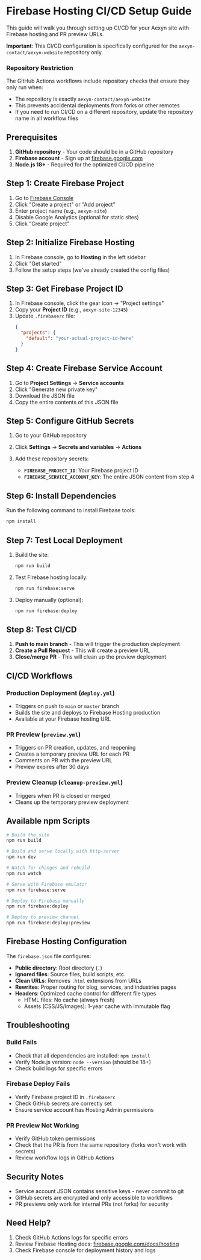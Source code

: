 # Firebase Hosting CI/CD Setup Guide

This guide will walk you through setting up CI/CD for your Aexyn site with Firebase hosting and PR preview URLs.

**Important**: This CI/CD configuration is specifically configured for the `aexyn-contact/aexyn-website` repository only.

### Repository Restriction
The GitHub Actions workflows include repository checks that ensure they only run when:
- The repository is exactly `aexyn-contact/aexyn-website`
- This prevents accidental deployments from forks or other remotes
- If you need to run CI/CD on a different repository, update the repository name in all workflow files

## Prerequisites

1. **GitHub repository** - Your code should be in a GitHub repository
2. **Firebase account** - Sign up at [firebase.google.com](https://firebase.google.com)
3. **Node.js 18+** - Required for the optimized CI/CD pipeline

## Step 1: Create Firebase Project

1. Go to [Firebase Console](https://console.firebase.google.com/)
2. Click "Create a project" or "Add project"
3. Enter project name (e.g., `aexyn-site`)
4. Disable Google Analytics (optional for static sites)
5. Click "Create project"

## Step 2: Initialize Firebase Hosting

1. In Firebase console, go to **Hosting** in the left sidebar
2. Click "Get started"
3. Follow the setup steps (we've already created the config files)

## Step 3: Get Firebase Project ID

1. In Firebase console, click the gear icon → "Project settings"
2. Copy your **Project ID** (e.g., `aexyn-site-12345`)
3. Update `.firebaserc` file:
   ```json
   {
     "projects": {
       "default": "your-actual-project-id-here"
     }
   }
   ```

## Step 4: Create Firebase Service Account

1. Go to **Project Settings** → **Service accounts**
2. Click "Generate new private key"
3. Download the JSON file
4. Copy the entire contents of this JSON file

## Step 5: Configure GitHub Secrets

1. Go to your GitHub repository
2. Click **Settings** → **Secrets and variables** → **Actions**
3. Add these repository secrets:

   - **`FIREBASE_PROJECT_ID`**: Your Firebase project ID
   - **`FIREBASE_SERVICE_ACCOUNT_KEY`**: The entire JSON content from step 4

## Step 6: Install Dependencies

Run the following command to install Firebase tools:

```bash
npm install
```

## Step 7: Test Local Deployment

1. Build the site:
   ```bash
   npm run build
   ```

2. Test Firebase hosting locally:
   ```bash
   npm run firebase:serve
   ```

3. Deploy manually (optional):
   ```bash
   npm run firebase:deploy
   ```

## Step 8: Test CI/CD

1. **Push to main branch** - This will trigger the production deployment
2. **Create a Pull Request** - This will create a preview URL
3. **Close/merge PR** - This will clean up the preview deployment

## CI/CD Workflows

### Production Deployment (`deploy.yml`)
- Triggers on push to `main` or `master` branch
- Builds the site and deploys to Firebase Hosting production
- Available at your Firebase hosting URL

### PR Preview (`preview.yml`)
- Triggers on PR creation, updates, and reopening
- Creates a temporary preview URL for each PR
- Comments on PR with the preview URL
- Preview expires after 30 days

### Preview Cleanup (`cleanup-preview.yml`)
- Triggers when PR is closed or merged
- Cleans up the temporary preview deployment

## Available npm Scripts

```bash
# Build the site
npm run build

# Build and serve locally with http-server
npm run dev

# Watch for changes and rebuild
npm run watch

# Serve with Firebase emulator
npm run firebase:serve

# Deploy to Firebase manually
npm run firebase:deploy

# Deploy to preview channel
npm run firebase:deploy:preview
```

## Firebase Hosting Configuration

The `firebase.json` file configures:
- **Public directory**: Root directory (`.`) 
- **Ignored files**: Source files, build scripts, etc.
- **Clean URLs**: Removes `.html` extensions from URLs
- **Rewrites**: Proper routing for blog, services, and industries pages
- **Headers**: Optimized cache control for different file types
  - HTML files: No cache (always fresh)
  - Assets (CSS/JS/Images): 1-year cache with immutable flag

## Troubleshooting

### Build Fails
- Check that all dependencies are installed: `npm install`
- Verify Node.js version: `node --version` (should be 18+)
- Check build logs for specific errors

### Firebase Deploy Fails
- Verify Firebase project ID in `.firebaserc`
- Check GitHub secrets are correctly set
- Ensure service account has Hosting Admin permissions

### PR Preview Not Working
- Verify GitHub token permissions
- Check that the PR is from the same repository (forks won't work with secrets)
- Review workflow logs in GitHub Actions

## Security Notes

- Service account JSON contains sensitive keys - never commit to git
- GitHub secrets are encrypted and only accessible to workflows
- PR previews only work for internal PRs (not forks) for security

## Need Help?

1. Check GitHub Actions logs for specific errors
2. Review Firebase Hosting docs: [firebase.google.com/docs/hosting](https://firebase.google.com/docs/hosting)
3. Check Firebase console for deployment history and logs 
